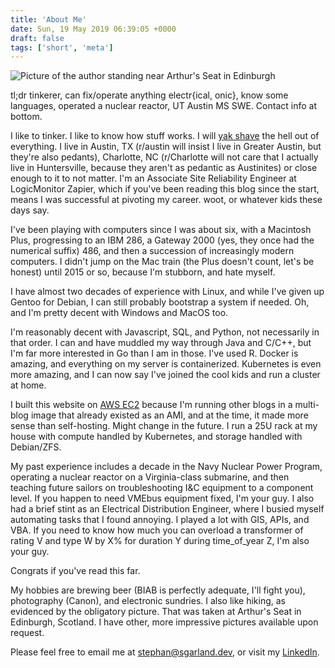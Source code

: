 ```yaml
---
title: 'About Me'
date: Sun, 19 May 2019 06:39:05 +0000
draft: false
tags: ['short', 'meta']
---
```


![Picture of the author standing near Arthur's Seat in Edinburgh](/images/2019-05-19-about-me/0.jpg)

tl;dr tinkerer, can fix/operate anything electr{ical, onic}, know some languages, operated a nuclear reactor, UT Austin MS SWE. Contact info at bottom.

I like to tinker. I like to know how stuff works. I will [yak shave](https://web.archive.org/web/20211020115243/https://seths.blog/2005/03/dont_shave_that/) the hell out of everything. I live in Austin, TX (r/austin will insist I live in Greater Austin, but they're also pedants), Charlotte, NC (r/Charlotte will not care that I actually live in Huntersville, because they aren't as pedantic as Austinites) or close enough to it to not matter. I'm an Associate Site Reliability Engineer at LogicMonitor Zapier, which if you've been reading this blog since the start, means I was successful at pivoting my career. woot, or whatever kids these days say.

I've been playing with computers since I was about six, with a Macintosh Plus, progressing to an IBM 286, a Gateway 2000 (yes, they once had the numerical suffix) 486, and then a succession of increasingly modern computers. I didn't jump on the Mac train (the Plus doesn't count, let's be honest) until 2015 or so, because I'm stubborn, and hate myself.

I have almost two decades of experience with Linux, and while I've given up Gentoo for Debian, I can still probably bootstrap a system if needed. Oh, and I'm pretty decent with Windows and MacOS too.

I'm reasonably decent with Javascript, SQL, and Python, not necessarily in that order. I can and have muddled my way through Java and C/C++, but I'm far more interested in Go than I am in those. I've used R. Docker is amazing, and everything on my server is containerized. Kubernetes is even more amazing, and I can now say I've joined the cool kids and run a cluster at home.

I built this website on [AWS EC2](https://sgarland.dev/posts/2020-01-20-i-ve-a-feeling/) because I'm running other blogs in a multi-blog image that already existed as an AMI, and at the time, it made more sense than self-hosting. Might change in the future. I run a 25U rack at my house with compute handled by Kubernetes, and storage handled with Debian/ZFS.

My past experience includes a decade in the Navy Nuclear Power Program, operating a nuclear reactor on a Virginia-class submarine, and then teaching future sailors on troubleshooting I&C equipment to a component level. If you happen to need VMEbus equipment fixed, I'm your guy. I also had a brief stint as an Electrical Distribution Engineer, where I busied myself automating tasks that I found annoying. I played a lot with GIS, APIs, and VBA. If you need to know how much you can overload a transformer of rating V and type W by X% for duration Y during time\_of\_year Z, I'm also your guy.

Congrats if you've read this far.

My hobbies are brewing beer (BIAB is perfectly adequate, I'll fight you), photography (Canon), and electronic sundries. I also like hiking, as evidenced by the obligatory picture. That was taken at Arthur's Seat in Edinburgh, Scotland. I have other, more impressive pictures available upon request.

Please feel free to email me at [stephan@sgarland.dev](mailto:stephan@sgarland.dev), or visit my [LinkedIn](https://www.linkedin.com/in/stephangarland/).
